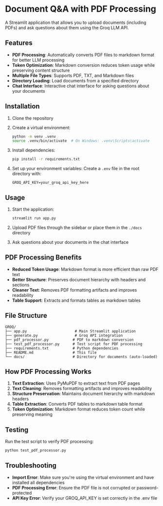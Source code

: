 # Document Q&A with PDF Processing

A Streamlit application that allows you to upload documents (including PDFs) and ask questions about them using the Groq LLM API.

## Features

- **PDF Processing**: Automatically converts PDF files to markdown format for better LLM processing
- **Token Optimization**: Markdown conversion reduces token usage while preserving content structure
- **Multiple File Types**: Supports PDF, TXT, and Markdown files
- **Directory Loading**: Load documents from a specified directory
- **Chat Interface**: Interactive chat interface for asking questions about your documents

## Installation

1. Clone the repository
2. Create a virtual environment:
   ```bash
   python -m venv .venv
   source .venv/bin/activate  # On Windows: .venv\Scripts\activate
   ```

3. Install dependencies:
   ```bash
   pip install -r requirements.txt
   ```

4. Set up your environment variables:
   Create a `.env` file in the root directory with:
   ```
   GROQ_API_KEY=your_groq_api_key_here
   ```

## Usage

1. Start the application:
   ```bash
   streamlit run app.py
   ```

2. Upload PDF files through the sidebar or place them in the `./docs` directory

3. Ask questions about your documents in the chat interface

## PDF Processing Benefits

- **Reduced Token Usage**: Markdown format is more efficient than raw PDF text
- **Better Structure**: Preserves document hierarchy with headers and sections
- **Cleaner Text**: Removes PDF formatting artifacts and improves readability
- **Table Support**: Extracts and formats tables as markdown tables

## File Structure

```
GROQ/
├── app.py                      # Main Streamlit application
├── generate.py                 # Groq API integration
├── pdf_processor.py           # PDF to markdown conversion
├── test_pdf_processor.py      # Test script for PDF processing
├── requirements.txt           # Python dependencies
├── README.md                  # This file
└── docs/                      # Directory for documents (auto-loaded)
```

## How PDF Processing Works

1. **Text Extraction**: Uses PyMuPDF to extract text from PDF pages
2. **Text Cleaning**: Removes formatting artifacts and improves readability
3. **Structure Preservation**: Maintains document hierarchy with markdown headers
4. **Table Extraction**: Converts PDF tables to markdown table format
5. **Token Optimization**: Markdown format reduces token count while preserving meaning

## Testing

Run the test script to verify PDF processing:
```bash
python test_pdf_processor.py
```

## Troubleshooting

- **Import Error**: Make sure you're using the virtual environment and have installed all dependencies
- **PDF Processing Error**: Ensure the PDF file is not corrupted or password-protected
- **API Key Error**: Verify your GROQ_API_KEY is set correctly in the .env file 